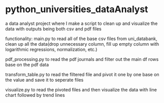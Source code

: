 # python_universities_dataAnalyst
a data analyst project where I make a script to clean up and visualize the data with outputs being both csv and pdf files

functionality:
main.py to read all of the base csv files from uni_databank, clean up all the data(drop unnecessary column, fill up empty column with logarithmic regressions, normalization, etc.)

pdf_processing.py to read the pdf journals and filter out the main df rows base on the pdf data

transform_table.py to read the filtered file and pivot it one by one base on the value and save it to seperate files

visualize.py to read the pivoted files and then visualize the data with line chart followed by trend lines
